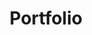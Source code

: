 ---
# Feel free to add content and custom Front Matter to this file.
# To modify the layout, see https://jekyllrb.com/docs/themes/#overriding-theme-defaults

layout: collection
title: Portfolio
collection: portfolio
entries_layout: grid
author_profile: true
---